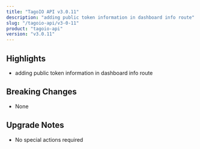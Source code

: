 ```yaml
---
title: "TagoIO API v3.0.11"
description: "adding public token information in dashboard info route"
slug: "/tagoio-api/v3-0-11"
product: "tagoio-api"
version: "v3.0.11"
---
```


## Highlights

- adding public token information in dashboard info route

## Breaking Changes

- None

## Upgrade Notes

- No special actions required
